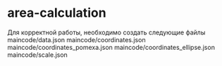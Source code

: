 # area-calculation

Для корректной работы, необходимо создать следующие файлы
maincode/data.json
maincode/coordinates.json
maincode/coordinates_pomexa.json
maincode/coordinates_ellipse.json
maincode/scale.json

